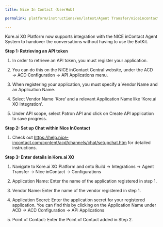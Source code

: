 ```yaml
---
title: Nice In Contact (UserHub)

permalink: platform/instructions/en/latest/Agent Transfer/niceincontactuserhub

---
```

Kore.ai XO Platform now supports integration with the NICE inContact Agent System to handover the conversations without having to use the BotKit.

<base target="_blank">
<container>

**Step 1: Retrieving an API token**

1. In order to retrieve an API token, you must register your application. 
  
2. You can do this on the NICE inContact Central website, under the ACD →  ACD Configuration →  API Applications menu.

3. When registering your application, you must specify a Vendor Name and an Application Name. 
  
4. Select Vendor Name ‘Kore’ and a relevant Application Name like ‘Kore.ai XO Integration’.
  
5. Under API scope, select Patron API and click on Create API application to save progress.

</container>

<container>
 
**Step 2: Set up Chat within Nice InContact**
  
1. Check out https://help.nice-incontact.com/content/acd/channels/chat/setupchat.htm for detailed instructions.
 
  
</container>

<container>
 
**Step 3: Enter details in Kore.ai XO**
  
1. Navigate to Kore.ai XO Platform and onto Build → Integrations → Agent Transfer → Nice inContact → Configurations
  
2. Application Name: Enter the name of the application registered in step 1.
  
3. Vendor Name: Enter the name of the vendor registered in step 1.

4. Application Secret: Enter the application secret for your registered application. You can find this by clicking on the Application Name under ACD → ACD Configuration → API Applications

5. Point of Contact: Enter the Point of Contact added in Step 2.

</container>

